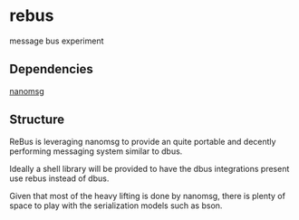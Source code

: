 rebus
=====

message bus experiment

## Dependencies

[nanomsg](http://nanomsg.org)


## Structure

ReBus is leveraging nanomsg to provide an quite portable and decently performing messaging system similar to
dbus.

Ideally a shell library will be provided to have the dbus integrations present use rebus instead of dbus.

Given that most of the heavy lifting is done by nanomsg, there is plenty of space to play with the serialization
models such as bson.
